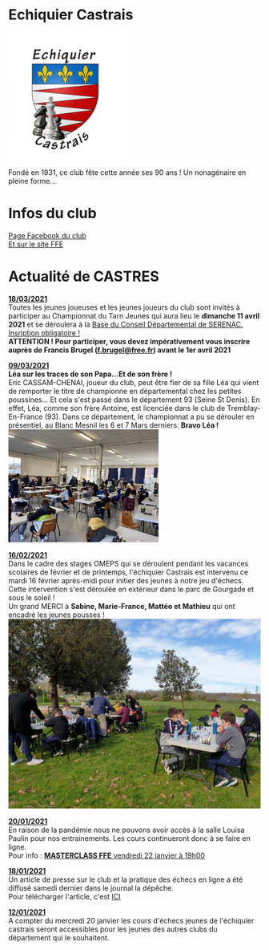 # Echiquier Castrais
<img src="../MiniLogoEchiquierCastrais.png" alt="" /><br>
Fondé en 1931, ce club fête cette année ses 90 ans !
Un nonagénaire en pleine forme...
# Infos du club
<a href="https://fr-fr.facebook.com/echiquier.castrais/">Page Facebook du club</a><br>
<a href="http://www.echecs.asso.fr/FicheClub.aspx?Ref=1233">Et sur le site FFE</a><br>

<!--
    ceci est un commentaire non affiché !
-->
# Actualité de CASTRES
<b><u>18/03/2021</b></u><br>
Toutes les jeunes joueuses et les jeunes joueurs du club sont invités à participer au Championnat du Tarn Jeunes qui aura lieu le <b>dimanche 11 avril 2021</b> et se déroulera à la <a href="http://bases-departementales.tarn.fr/index.php?id=540">Base du Conseil Départemental de SERENAC.</a><br>
<u>Insription obligatoire !</u><br> 
<b>ATTENTION ! Pour participer, vous devez impérativement vous inscrire auprès de Francis Brugel (<a href="mailto:f.brugel@free.fr">f.brugel@free.fr</a>) avant le 1er avril 2021</b><br>

<b><u>09/03/2021</b></u><br>
<b>Léa sur les traces de son Papa...Et de son frère !</b><br>
Eric CASSAM-CHENAI, joueur du club, peut être fier de sa fille Léa qui vient de remporter le titre de championne en départemental chez les petites poussines...
Et cela s'est passé dans le département 93 (Seine St Denis). En effet, Léa, comme son frère Antoine, est licenciée dans le club de Tremblay-En-France (93).
Dans ce département, le championnat a pu se dérouler en présentiel, au Blanc Mesnil les 6 et 7 Mars derniers.
<b>Bravo Léa !</b><br>
<img src="../TremblayEnFrance.jpg" alt="" /><br>

<b><u>16/02/2021</b></u><br>
Dans le cadre des stages OMEPS qui se déroulent pendant les vacances scolaires de février et de printemps, l'échiquier Castrais est intervenu ce mardi 16 février après-midi pour initier des jeunes à notre jeu d'échecs. Cette intervention s'est déroulée en extérieur dans le parc de Gourgade et sous le soleil !<br>
Un grand MERCI à <b>Sabine, Marie-France, Mattéo et Mathieu</b> qui ont encadré les jeunes pousses !<br> 
<img src="../OmepsFev2021.jpg" alt="" />

<b><u>20/01/2021</b></u><br>
En raison de la pandémie nous ne pouvons avoir accès à la salle Louisa Paulin pour nos entrainements.
Les cours continueront donc à se faire en ligne.<br>
Pour info : <a href="http://www.echecs.asso.fr/Actu.aspx?Ref=12132"><b>MASTERCLASS FFE</b> vendredi 22 janvier à 19h00</a>

<b><u>18/01/2021</b></u><br>
Un article de presse sur le club et la pratique des échecs en ligne a été diffusé samedi dernier dans le journal la dépêche.<br>
Pour télécharger l'article, c'est <a href="../ArticlePresse_16_01-2021.pdf">ICI</a>

<b><u>12/01/2021</b></u><br>
A compter du mercredi 20 janvier les cours d'échecs jeunes de l'échiquier castrais seront accessibles pour les jeunes des autres clubs du département qui le souhaitent.



